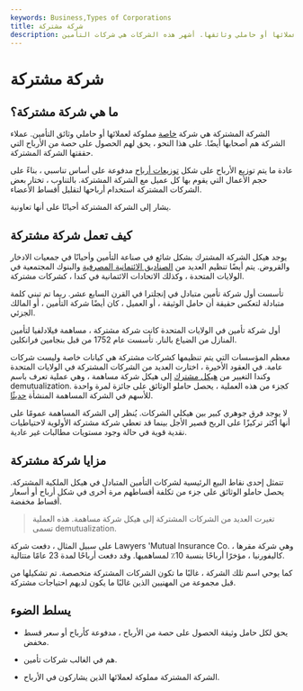 ```yaml
---
keywords: Business,Types of Corporations
title: شركة مشتركة
description: الشركة المشتركة هي مؤسسة خاصة مملوكة من قبل عملائها أو حاملي وثائقها. أشهر هذه الشركات هي شركات التأمين.
---
```


# شركة مشتركة
## ما هي شركة مشتركة؟

الشركة المشتركة هي شركة [خاصة](/privatecompany) مملوكة لعملائها أو حاملي وثائق التأمين. عملاء الشركة هم أصحابها أيضًا. على هذا النحو ، يحق لهم الحصول على حصة من الأرباح التي حققتها الشركة المشتركة.

عادة ما يتم توزيع الأرباح على شكل [توزيعات أرباح](/dividend) مدفوعة على أساس تناسبي ، بناءً على حجم الأعمال التي يقوم بها كل عميل مع الشركة المشتركة. بالتناوب ، تختار بعض الشركات المشتركة استخدام أرباحها لتقليل أقساط الأعضاء.

يشار إلى الشركة المشتركة أحيانًا على أنها تعاونية.

## كيف تعمل شركة مشتركة

يوجد هيكل الشركة المشترك بشكل شائع في صناعة التأمين وأحيانًا في جمعيات الادخار والقروض. يتم أيضًا تنظيم العديد من [الصناديق الائتمانية المصرفية](/trust) والبنوك المجتمعية في الولايات المتحدة ، وكذلك الاتحادات الائتمانية في كندا ، كشركات مشتركة.

تأسست أول شركة تأمين متبادل في إنجلترا في القرن السابع عشر. ربما تم تبني كلمة متبادلة لتعكس حقيقة أن حامل الوثيقة ، أو العميل ، كان أيضًا شركة التأمين ، أو المالك الجزئي.

أول شركة تأمين في الولايات المتحدة كانت شركة مشتركة ، مساهمة فيلادلفيا لتأمين المنازل من الضياع بالنار. تأسست عام 1752 من قبل بنجامين فرانكلين.

معظم المؤسسات التي يتم تنظيمها كشركات مشتركة هي كيانات خاصة وليست شركات عامة. في العقود الأخيرة ، اختارت العديد من الشركات المشتركة في الولايات المتحدة وكندا التغيير من [هيكل مشترك](/mutualization) إلى هيكل شركة مساهمة ، وهي عملية تعرف باسم demutualization. كجزء من هذه العملية ، يحصل حاملو الوثائق على جائزة لمرة واحدة للأسهم في الشركة المساهمة المنشأة [حديثًا](/jointstockcompany).

لا يوجد فرق جوهري كبير بين هيكلي الشركات. يُنظر إلى الشركة المساهمة عمومًا على أنها أكثر تركيزًا على الربح قصير الأجل بينما قد تعطي شركة مشتركة الأولوية لاحتياطيات نقدية قوية في حالة وجود مستويات مطالبات غير عادية.

## مزايا شركة مشتركة

تتمثل إحدى نقاط البيع الرئيسية لشركات التأمين المتبادل في هيكل الملكية المشتركة. يحصل حاملو الوثائق على جزء من تكلفة أقساطهم مرة أخرى في شكل أرباح أو أسعار أقساط مخفضة.

> تغيرت العديد من الشركات المشتركة إلى هيكل شركة مساهمة. هذه العملية تسمى demutualization.

>

على سبيل المثال ، دفعت شركة Lawyers 'Mutual Insurance Co. ، وهي شركة مقرها كاليفورنيا ، مؤخرًا أرباحًا بنسبة 10٪ لمساهميها. وقد دفعت أرباحًا لمدة 23 عامًا متتالية.

كما يوحي اسم تلك الشركة ، غالبًا ما تكون الشركات المشتركة متخصصة. تم تشكيلها من قبل مجموعة من المهنيين الذين غالبًا ما يكون لديهم احتياجات مشتركة.

## يسلط الضوء

- يحق لكل حامل وثيقة الحصول على حصة من الأرباح ، مدفوعة كأرباح أو سعر قسط مخفض.

- هم في الغالب شركات تأمين.

- الشركة المشتركة مملوكة لعملائها الذين يشاركون في الأرباح.

